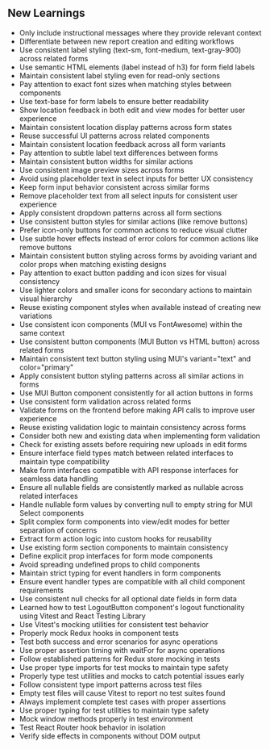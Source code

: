 ## New Learnings
- Only include instructional messages where they provide relevant context
- Differentiate between new report creation and editing workflows
- Use consistent label styling (text-sm, font-medium, text-gray-900) across related forms
- Use semantic HTML elements (label instead of h3) for form field labels
- Maintain consistent label styling even for read-only sections
- Pay attention to exact font sizes when matching styles between components
- Use text-base for form labels to ensure better readability
- Show location feedback in both edit and view modes for better user experience
- Maintain consistent location display patterns across form states
- Reuse successful UI patterns across related components
- Maintain consistent location feedback across all form variants
- Pay attention to subtle label text differences between forms
- Maintain consistent button widths for similar actions
- Use consistent image preview sizes across forms
- Avoid using placeholder text in select inputs for better UX consistency
- Keep form input behavior consistent across similar forms
- Remove placeholder text from all select inputs for consistent user experience
- Apply consistent dropdown patterns across all form sections
- Use consistent button styles for similar actions (like remove buttons)
- Prefer icon-only buttons for common actions to reduce visual clutter
- Use subtle hover effects instead of error colors for common actions like remove buttons
- Maintain consistent button styling across forms by avoiding variant and color props when matching existing designs
- Pay attention to exact button padding and icon sizes for visual consistency
- Use lighter colors and smaller icons for secondary actions to maintain visual hierarchy
- Reuse existing component styles when available instead of creating new variations
- Use consistent icon components (MUI vs FontAwesome) within the same context
- Use consistent button components (MUI Button vs HTML button) across related forms
- Maintain consistent text button styling using MUI's variant="text" and color="primary"
- Apply consistent button styling patterns across all similar actions in forms
- Use MUI Button component consistently for all action buttons in forms
- Use consistent form validation across related forms
- Validate forms on the frontend before making API calls to improve user experience
- Reuse existing validation logic to maintain consistency across forms
- Consider both new and existing data when implementing form validation
- Check for existing assets before requiring new uploads in edit forms
- Ensure interface field types match between related interfaces to maintain type compatibility
- Make form interfaces compatible with API response interfaces for seamless data handling
- Ensure all nullable fields are consistently marked as nullable across related interfaces
- Handle nullable form values by converting null to empty string for MUI Select components
- Split complex form components into view/edit modes for better separation of concerns
- Extract form action logic into custom hooks for reusability
- Use existing form section components to maintain consistency
- Define explicit prop interfaces for form mode components
- Avoid spreading undefined props to child components
- Maintain strict typing for event handlers in form components
- Ensure event handler types are compatible with all child component requirements
- Use consistent null checks for all optional date fields in form data
- Learned how to test LogoutButton component's logout functionality using Vitest and React Testing Library
- Use Vitest's mocking utilities for consistent test behavior
- Properly mock Redux hooks in component tests
- Test both success and error scenarios for async operations
- Use proper assertion timing with waitFor for async operations
- Follow established patterns for Redux store mocking in tests
- Use proper type imports for test mocks to maintain type safety
- Properly type test utilities and mocks to catch potential issues early
- Follow consistent type import patterns across test files
- Empty test files will cause Vitest to report no test suites found
- Always implement complete test cases with proper assertions
- Use proper typing for test utilities to maintain type safety
- Mock window methods properly in test environment
- Test React Router hook behavior in isolation
- Verify side effects in components without DOM output
